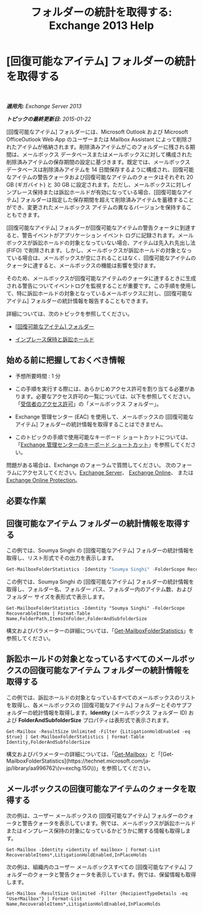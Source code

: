 ﻿---
title: " フォルダーの統計を取得する: Exchange 2013 Help"
TOCTitle: " フォルダーの統計を取得する"
ms:assetid: dee77958-ee87-4908-85e4-ad053bacd8b0
ms:mtpsurl: https://technet.microsoft.com/ja-jp/library/Ff714343(v=EXCHG.150)
ms:contentKeyID: 52057867
ms.date: 04/24/2018
mtps_version: v=EXCHG.150
ms.translationtype: HT
---

# [回復可能なアイテム] フォルダーの統計を取得する

 

_**適用先:** Exchange Server 2013_

_**トピックの最終更新日:** 2015-01-22_

\[回復可能なアイテム\] フォルダーには、Microsoft Outlook および Microsoft OfficeOutlook Web App のユーザーまたは Mailbox Assistant によって削除されたアイテムが格納されます。削除済みアイテムがこのフォルダーに残される期間は、メールボックス データベースまたはメールボックスに対して構成された削除済みアイテムの保存期間の設定に基づきます。既定では、メールボックス データベースは削除済みアイテムを 14 日間保存するように構成され、回復可能なアイテムの警告クォータおよび回復可能なアイテムのクォータはそれぞれ 20 GB (ギガバイト) と 30 GB に設定されます。ただし、メールボックスに対しインプレース保持または訴訟ホールドが有効になっている場合、\[回復可能なアイテム\] フォルダーは指定した保存期間を超えて削除済みアイテムを蓄積することができ、変更されたメールボックス アイテムの異なるバージョンを保持することもできます。

\[回復可能なアイテム\] フォルダーが回復可能なアイテムの警告クォータに到達すると、警告イベントがアプリケーション イベント ログに記録されます。メールボックスが訴訟ホールドの対象となっていない場合、アイテムは先入れ先出し法 (FIFO) で削除されます。しかし、メールボックスが訴訟ホールドの対象となっている場合は、メールボックスが空にされることはなく、回復可能なアイテムのクォータに達すると、メールボックスの機能は影響を受けます。

そのため、メールボックスが回復可能なアイテムのクォータに達するときに生成される警告についてイベントログを監視することが重要です。この手順を使用して、特に訴訟ホールドの対象となっているメールボックスに対し、\[回復可能なアイテム\] フォルダーの統計情報を報告することもできます。

詳細については、次のトピックを参照してください。

  - [\[回復可能なアイテム\] フォルダー](recoverable-items-folder-exchange-2013-help.md)

  - [インプレース保持と訴訟ホールド](https://docs.microsoft.com/ja-jp/exchange/security-and-compliance/in-place-and-litigation-holds)

## 始める前に把握しておくべき情報

  - 予想所要時間 : 1 分

  - この手順を実行する際には、あらかじめアクセス許可を割り当てる必要があります。必要なアクセス許可の一覧については、以下を参照してください。「[受信者のアクセス許可](recipients-permissions-exchange-2013-help.md)」の「メールボックス フォルダー」。

  - Exchange 管理センター (EAC) を使用して、メールボックスの \[回復可能なアイテム\] フォルダーの統計情報を取得することはできません。

  - このトピックの手順で使用可能なキーボード ショートカットについては、「[Exchange 管理センターのキーボード ショートカット](keyboard-shortcuts-in-the-exchange-admin-center-exchange-online-protection-help.md)」を参照してください。

問題がある場合は、Exchange のフォーラムで質問してください。 次のフォーラムにアクセスしてください。[Exchange Server](https://go.microsoft.com/fwlink/p/?linkid=60612)、 [Exchange Online](https://go.microsoft.com/fwlink/p/?linkid=267542)、 または [Exchange Online Protection](https://go.microsoft.com/fwlink/p/?linkid=285351)。

## 必要な作業

## 回復可能なアイテム フォルダーの統計情報を取得する

この例では、Soumya Singhi の \[回復可能なアイテム\] フォルダーの統計情報を取得し、リスト形式でその出力を表示します。

```powershell
Get-MailboxFolderStatistics -Identity "Soumya Singhi" -FolderScope RecoverableItems | Format-List
```

この例では、Soumya Singhi の \[回復可能なアイテム\] フォルダーの統計情報を取得し、フォルダー名、フォルダー パス、フォルダー内のアイテム数、およびフォルダー サイズを表形式で表示します。

    Get-MailboxFolderStatistics -Identity "Soumya Singhi" -FolderScope RecoverableItems | Format-Table Name,FolderPath,ItemsInFolder,FolderAndSubfolderSize

構文およびパラメーターの詳細については、「[Get-MailboxFolderStatistics](https://technet.microsoft.com/ja-jp/library/aa996762\(v=exchg.150\))」を参照してください。

## 訴訟ホールドの対象となっているすべてのメールボックスの回復可能なアイテム フォルダーの統計情報を取得する

この例では、訴訟ホールドの対象となっているすべてのメールボックスのリストを取得し、各メールボックスの \[回復可能なアイテム\] フォルダーとそのサブフォルダーの統計情報を取得します。**Identity** (メールボックス フォルダー ID) および **FolderAndSubfolderSize** プロパティは表形式で表示されます。

    Get-Mailbox -ResultSize Unlimited -Filter {LitigationHoldEnabled -eq $true} | Get-MailboxFolderStatistics | Format-Table Identity,FolderAndSubfolderSize

構文およびパラメーターの詳細については、「[Get-Mailbox](https://technet.microsoft.com/ja-jp/library/bb123685\(v=exchg.150\))」と「[Get-MailboxFolderStatistics](https://technet.microsoft.com/ja-jp/library/aa996762\(v=exchg.150\))」を参照してください。

## メールボックスの回復可能なアイテムのクォータを取得する

次の例は、ユーザー メールボックスの \[回復可能なアイテム\] フォルダーのクォータと警告クォータを表示しています。例では、メールボックスが訴訟ホールドまたはインプレース保持の対象になっているかどうかに関する情報も取得します。

    Get-Mailbox -Identity <identity of mailbox> | Format-List RecoverableItems*,LitigationHoldEnabled,InPlaceHolds

次の例は、組織内のユーザー メールボックスすべての \[回復可能なアイテム\] フォルダーのクォータと警告クォータを表示しています。例では、保留情報も取得します。

    Get-Mailbox -ResultSize Unlimited -Filter {RecipientTypeDetails -eq "UserMailbox"} | Format-List Name,RecoverableItems*,LitigationHoldEnabled,InPlaceHolds

